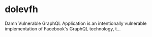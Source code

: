 # dolevfh
Damn Vulnerable GraphQL Application is an intentionally vulnerable implementation of Facebook's GraphQL technology, t…
